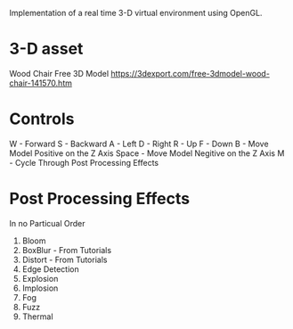 Implementation of a real time 3-D virtual environment using OpenGL.

# 3-D asset
Wood Chair Free 3D Model
https://3dexport.com/free-3dmodel-wood-chair-141570.htm

# Controls
W - Forward S - Backward A - Left D - Right R - Up F - Down
B - Move Model Positive on the Z Axis
Space - Move Model Negitive on the Z Axis
M - Cycle Through Post Processing Effects

# Post Processing Effects
In no Particual Order

1. Bloom
2. BoxBlur - From Tutorials
3. Distort - From Tutorials
4. Edge Detection
5. Explosion
6. Implosion
7. Fog
8. Fuzz
9. Thermal
